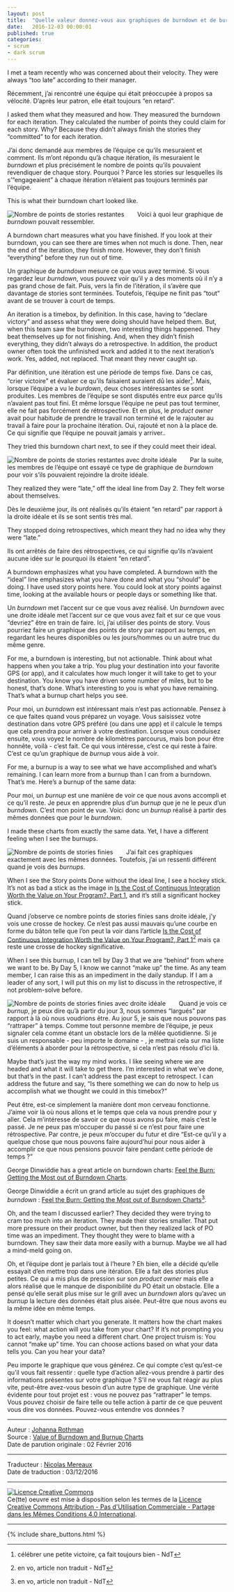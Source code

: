 ```yaml
---
layout: post
title:  "Quelle valeur donnez-vous aux graphiques de burndown et de burnup ? "
date:   2016-12-03 00:00:01
published: true
categories: 
- scrum
- dark scrum
---
```


I met a team recently who was concerned about their velocity. They were always “too late” according to their manager.

Récemment, j’ai rencontré une équipe qui était préoccupée à propos sa vélocité. D’après leur patron, elle était toujours “en retard”. 

I asked them what they measured and how. They measured the burndown for each iteration. They calculated the number of points they could claim for each story. Why? Because they didn’t always finish the stories they “committed” to for each iteration.

J’ai donc demandé aux membres de l’équipe ce qu’ils mesuraient et comment. Ils m’ont répondu qu’à chaque itération, ils mesuraient le _burndown_ et plus précisément le nombre de points qu’ils pouvaient revendiquer de chaque story. Pourquoi ? Parce les stories sur lesquelles ils s’“engageaient” à chaque itération n’étaient pas toujours terminés par l’équipe.

This is what their burndown chart looked like.

<div align="left" style="float:left; padding-right:30px" >
  <img title="Nombre de points de stories restantes" src="{{ site.url }}assets/johanna/Burndown.StoryPoints.jpg" />
</div>

Voici à quoi leur graphique de _burndown_ pouvait ressembler.

A burndown chart measures what you have finished. If you look at their burndown, you can see there are times when not much is done. Then, near the end of the iteration, they finish more. However, they don’t finish “everything” before they run out of time.

Un graphique de _burndown_ mesure ce que vous avez terminé. Si vous regardez leur _burndown_, vous pouvez voir qu’il y a des moments où il n’y a pas grand chose de fait. Puis, vers la fin de l’itération, il s’avère que davantage de stories sont terminées. Toutefois, l’équipe ne finit pas “tout” avant de se trouver à court de temps.

An iteration is a timebox, by definition. In this case, having to “declare victory” and assess what they were doing should have helped them. But, when this team saw the burndown, two interesting things happened. They beat themselves up for not finishing. And, when they didn’t finish everything, they didn’t always do a retrospective. In addition, the product owner often took the unfinished work and added it to the next iteration’s work. Yes, added, not replaced. That meant they never caught up.

Par définition, une itération est une période de temps fixe. Dans ce cas, “crier victoire” et évaluer ce qu’ils faisaient auraient dû les aider[^1]. Mais, lorsque l’équipe a vu le _burdown_, deux choses intéressantes se sont produites. Les membres de l’équipe se sont disputés entre eux parce qu’ils n’avaient pas tout fini. Et même lorsque l’équipe ne peut pas tout terminer, elle ne fait pas forcément de rétrospective. Et en plus, le _product owner_ avait pour habitude de prendre le travail non terminé et de le rajouter au travail à faire pour la prochaine itération. Oui, rajouté et non à la place de. Ce qui signifie que l’équipe ne pouvait jamais y arriver..

They tried this burndown chart next, to see if they could meet their ideal.

<div align="left" style="float:left; padding-right:30px" >
  <img title="Nombre de points de stories restantes avec droite idéale" src="{{ site.url }}assets/johanna/Burndownwithidealline.jpg" />
</div>

Par la suite, les membres de l’équipe ont essayé ce type de graphique de _burndown_ pour voir s’ils pouvaient rejoindre la droite idéale.

They realized they were “late,” off the ideal line from Day 2. They felt worse about themselves.

Dès le deuxième jour, ils ont réalisés qu’ils étaient “en retard” par rapport à la droite idéale et ils se sont sentis très mal.

They stopped doing retrospectives, which meant they had no idea why they were “late.”

Ils ont arrêtés de faire des rétrospectives, ce qui signifie qu’ils n’avaient aucune idée sur le pourquoi ils étaient “en retard”.

A burndown emphasizes what you have completed. A burndown with the “ideal” line emphasizes what you have done and what you “should” be doing. I have used story points here. You could look at story points against time, looking at the available hours or people days or something like that.

Un _burndown_ met l’accent sur ce que vous avez réalisé. Un _burndown_ avec une droite idéale met l’accent sur ce que vous avez fait et sur ce que vous “devriez” être en train de faire. Ici, j’ai utiliser des points de story. Vous pourriez faire un graphique des points de story par rapport au temps, en regardant les heures disponibles ou les jours/hommes ou un autre truc du même genre.

For me, a burndown is interesting, but not actionable. Think about what happens when you take a trip. You plug your destination into your favorite GPS (or app), and it calculates how much longer it will take to get to your destination. You know you have driven some number of miles, but to be honest, that’s done. What’s interesting to you is what you have remaining. That’s what a burnup chart helps you see.

Pour moi, un  _burndown_ est intéressant mais n’est pas actionnable. Pensez à ce que faites quand vous préparez un voyage. Vous saisissez votre destination dans votre GPS préféré (ou dans une app) et il calcule le temps que cela prendra pour arriver à votre destination. Lorsque vous conduisez ensuite, vous voyez le nombre de kilomètres parcourus, mais bon pour être honnête, voilà - c’est fait. Ce qui vous intéresse, c’est ce qui reste à faire. C’est ce qu’un graphique de  _burnup_ vous aide à voir.

For me, a burnup is a way to see what we have accomplished and what’s remaining. I can learn more from a burnup than I can from a burndown. That’s me. Here’s a burnup of the same data:

Pour moi, un _burnup_ est une manière de voir ce que nous avons accompli et ce qu’il reste. Je peux en apprendre plus d’un _burnup_ que je ne le peux d’un _burndown_. C’est mon point de vue. Voici donc un _burnup_ réalisé à partir des mêmes données que pour le _burndown_.

I made these charts from exactly the same data. Yet, I have a different feeling when I see the burnups.

<div align="left" style="float:left; padding-right:30px" >
  <img title="Nombre de points de stories finies" src="{{ site.url }}assets/johanna/StoryPointBurnup.jpg" />
</div>

J’ai fait ces graphiques exactement avec les mêmes données. Toutefois, j’ai un ressenti différent quand je vois des _burnups_.

When I see the Story points Done without the ideal line, I see a hockey stick. It’s not as bad a stick as the image in [Is the Cost of Continuous Integration Worth the Value on Your Program?, Part 1](http://www.jrothman.com/mpd/program-management/2011/12/is-the-cost-of-continuous-integration-worth-the-value-on-your-program-part-1/), and it’s still a significant hockey stick.

Quand j’observe ce nombre points de stories finies sans droite idéale, j’y vois une crosse de hockey. Ce n’est pas aussi mauvais qu’une courbe en forme du bâton telle que l’on peut la voir dans l’article [Is the Cost of Continuous Integration Worth the Value on Your Program?, Part 1](http://www.jrothman.com/mpd/program-management/2011/12/is-the-cost-of-continuous-integration-worth-the-value-on-your-program-part-1/)[^2] mais ça reste une crosse de hockey significative.

When I see this burnup, I can tell by Day 3 that we are “behind” from where we want to be. By Day 5, I know we cannot “make up” the time. As any team member, I can raise this as an impediment in the daily standup. If I am a leader of any sort, I will put this on my list to discuss in the retrospective, if not problem-solve before.

<div align="left" style="float:left; padding-right:30px" >
  <img title="Nombre de points de stories finies avec droite idéale" src="{{ site.url }}assets/johanna/StoryPointBurnupwithIdealLine.jpg" />
</div>

Quand je vois ce _burnup_, je peux dire qu’à partir du jour 3, nous sommes “largués” par rapport à là où nous voudrions être. Au jour 5, je sais que nous pouvons pas “rattraper” à temps. Comme tout personne membre de l’équipe, je peux signaler cela comme étant un obstacle lors de la mêlée quotidienne. Si je suis un responsable - peu importe le domaine - , je mettrai cela sur ma liste d’éléments à aborder pour la rétrospective, si cela n’est pas résolu d’ici là.

Maybe that’s just the way my mind works. I like seeing where we are headed and what it will take to get there. I’m interested in what we’ve done, but that’s in the past. I can’t address the past except to retrospect. I can address the future and say, “Is there something we can do now to help us accomplish what we thought we could in this timebox?”

Peut être, est-ce simplement la manière dont mon cerveau fonctionne. J’aime voir là où nous allons et le temps que cela va nous prendre pour y aller. Cela m’intéresse de savoir ce que nous avons pu faire, mais c’est le passé. Je ne peux pas m’occuper du passé si ce n’est pour faire une rétrospective. Par contre, je peux m’occuper du futur et dire “Est-ce qu’il y a quelque chose que nous pouvons faire aujourd’hui pour nous aider à accomplir ce que nous pensions pouvoir faire pendant cette période de temps ?” 

George Dinwiddie has a great article on burndown charts: [Feel the Burn: Getting the Most out of Burndown Charts](http://idiacomputing.com/pub/BetterSoftware-BurnCharts.pdf).

George Dinwiddie a écrit un grand article au sujet des graphiques de _burndown_ : [Feel the Burn: Getting the Most out of Burndown Charts](http://idiacomputing.com/pub/BetterSoftware-BurnCharts.pdf)[^2].

Oh, and the team I discussed earlier? They decided they were trying to cram too much into an iteration. They made their stories smaller. That put more pressure on their product owner, but then they realized lack of PO time was an impediment. They thought they were to blame with a burndown. They saw their data more easily with a burnup. Maybe we all had a mind-meld going on.

Oh, et l’équipe dont je parlais tout à l’heure ? Eh bien, elle a  décidé qu’elle essayait d’en mettre trop dans une itération. Elle a fait des stories plus petites. Ce qui a mis plus de pression sur son _product owner_ mais elle a alors réalisé que le manque de disponibilité du PO était un obstacle. Elle a pensé qu’elle serait plus mise sur le grill avec un _burndown_ alors qu’avec un _burnup_ la lecture des données était plus aisée. Peut-être que nous avons eu la même idée en même temps.

It doesn’t matter which chart you generate. It matters how the chart makes you feel: what action will you take from  your chart? If it’s not prompting you to act early, maybe you need a different chart. One project truism is: You cannot “make up” time. You can choose actions based on what your data tells you. Can you hear your data?

Peu importe le graphique que vous générez. Ce qui compte c’est qu’est-ce qu’il vous fait ressentir : quelle type d’action allez-vous prendre à partir des informations présentes sur votre graphique ? S’il ne vous fait réagir au plus vite, peut-être avez-vous besoin d’un autre type de graphique. Une vérité évidente pour tout projet est : vous ne pouvez pas “rattraper” le temps. Vous pouvez choisir de faire telle ou telle action à partir de ce que peuvent vous dire vos données. Pouvez-vous entendre vos données ?


[^1]: célébrer une petite victoire, ça fait toujours bien - NdT
[^2]: en vo, article non traduit - NdT

---
Auteur : [Johanna Rothman](http://www.jrothman.com/about/)  
Source : [Value of Burndown and Burnup Charts](http://www.jrothman.com/mpd/project-management/2016/02/value-of-burndown-and-burnup-charts/)  
Date de parution originale : 02 Février 2016  

---
Traducteur : [Nicolas Mereaux](http://www.les-traducteurs-agiles.org/traducteurs/)  
Date de traduction : 03/12/2016  

---

<a rel="license" href="http://creativecommons.org/licenses/by-nc-sa/4.0/"><img alt="Licence Creative Commons" style="border-width:0" src="http://i.creativecommons.org/l/by-nc-sa/4.0/88x31.png" /></a><br />Ce(tte) oeuvre est mise à disposition selon les termes de la <a rel="license" href="http://creativecommons.org/licenses/by-nc-sa/4.0/">Licence Creative Commons Attribution - Pas d'Utilisation Commerciale - Partage dans les Mêmes Conditions 4.0 International</a>.

---

{% include share_buttons.html %}

